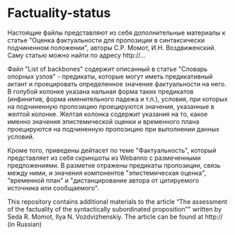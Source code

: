 # Factuality-status

Настоящие файлы представляют из себя дополнительные материалы к статье "Оценка фактуальности для пропозиции в синтаксически подчиненном положении", авторы С.Р. Момот, И.Н. Воздвиженский. Саму статью 
можно найти по адресу http://...

Файл "List of backbones" содержит описанный в статье "Словарь опорных узлов" - предикаты, которые могут иметь предикативный актант и проецировать определенное значение фактуальности на него. В голубой колонке указана нальная форма таких предикатов (инфинитив, форма именительного падежа и т.п.), условия, при которых на подчиненную пропозицию проецируются значения, указанные в желтой колонке. Желтая колонка содержит указания на то, какое именно значения эпистемической оценки и временного плана проецируются на подчиненную пропозицию при выполнении данных условий.

Кроме того, приведены дейтасет по теме "Фактуальность", который представляет из себя скриншоты из Webanno с размеченными предложениями. В разметке отражены предикаты пропозиции, связь между ними, и значения компонентов "эпистемическая оценка", "временной план" и "дистанцирование автора от цитируемого источника или сообщаемого".

This repository contains additional materials to the article “The assessment of the factuality of the syntactically subordinated proposition”" written by Seda R. Momot, Ilya N. Vozdvizhenskiy. The article can be found at http:// (in Russian)
